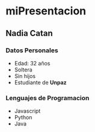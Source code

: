 # miPresentacion

## Nadia Catan

### Datos Personales



- Edad: 32 años
- Soltera
- Sin hijos
- Estudiante de **Unpaz**

### Lenguajes de Programacion

- Javascript
- Python
- Java

  
